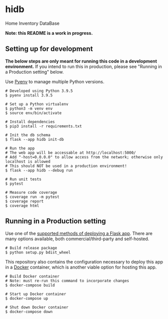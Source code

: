 # hidb

Home Inventory DataBase

**Note: this README is a work in progress.**

## Setting up for development

**The below steps are only meant for running this code in a development environment.** If you intend
to run this in production, please see "Running in a Production setting" below.

Use [Pyenv](https://github.com/pyenv/pyenv) to manage multiple Python versions.

```shell
# Developed using Python 3.9.5
$ pyenv install 3.9.5

# Set up a Python virtualenv
$ python3 -m venv env
$ source env/bin/activate

# Install dependencies
$ pip3 install -r requirements.txt

# Init the db schema
$ flask --app hidb init-db

# Run the app
# The web app will be accessable at http://localhost:5000/
# Add "-host=0.0.0.0" to allow access from the network; otherwise only localhost is allowed
# This should NOT be used in a production environment!
$ flask --app hidb --debug run

# Run unit tests
$ pytest

# Measure code coverage
$ coverage run -m pytest
$ coverage report
$ coverage html
```

## Running in a Production setting

Use one of the [supported methods of deploying a Flask app](https://flask.palletsprojects.com/en/2.0.x/deploying/).
There are many options available, both commercial/third-party and self-hosted.

```shell
# Build release package
$ python setup.py bdist_wheel
```

This repository also contains the configuration necessary to deploy this app in a [Docker](https://www.docker.com/)
container, which is another viable option for hosting this app.

```shell
# Build Docker container
# Note: must re-run this command to incorporate changes
$ docker-compose build

# Start up Docker container
$ docker-compose up

# Shut down Docker container
$ docker-compose down
```
